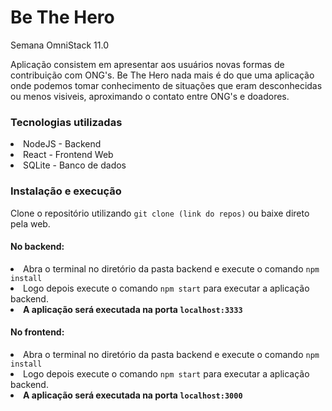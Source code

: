 # Be The Hero
Semana OmniStack 11.0

Aplicação consistem em apresentar aos usuários novas formas de contribuição com ONG's.
Be The Hero nada mais é do que uma aplicação onde podemos tomar conhecimento de situações que eram desconhecidas ou menos visiveis, aproximando o contato entre ONG's e doadores.

<h3>Tecnologias utilizadas</h3>
<li>NodeJS - Backend</li>
<li>React - Frontend Web</li>
<li>SQLite - Banco de dados</li>

<h3>Instalação e execução</h3>
Clone o repositório utilizando <code>git clone (link do repos)</code> ou baixe direto pela web.

<h4>No backend:</h4> 
<li>Abra o terminal no diretório da pasta backend e execute o comando <code>npm install</code></li>
<li>Logo depois execute o comando <code>npm start</code> para executar a aplicação backend.</li>
<li><b>A aplicação será executada na porta <code>localhost:3333</code></b></li>

<h4>No frontend:</h4> 
<li>Abra o terminal no diretório da pasta backend e execute o comando <code>npm install</code></li>
<li>Logo depois execute o comando <code>npm start</code> para executar a aplicação backend.</li>
<li><b>A aplicação será executada na porta <code>localhost:3000</code></b></li>
